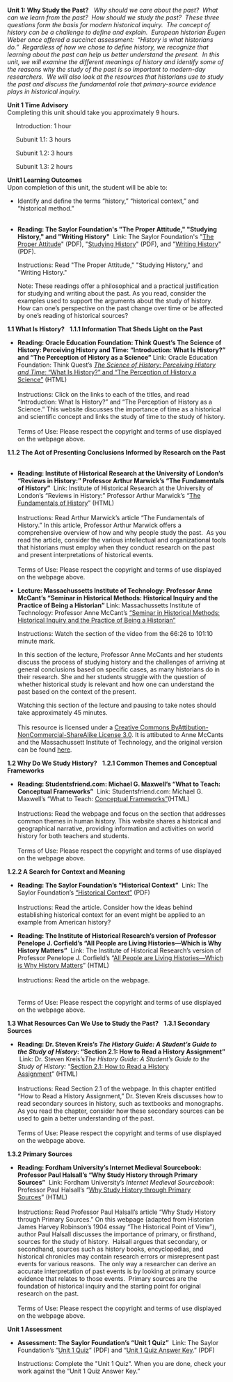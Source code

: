 **Unit 1: Why Study the Past?** <span id="1"></span> 
*Why should we care about the past?  What can we learn from the past? 
How should we study the past?  These three questions form the basis for
modern historical inquiry.  The concept of history can be a challenge to
define and explain.  European historian Eugen Weber once offered a
succinct assessment:  “History is what historians do.”  Regardless of
how we chose to define history, we recognize that learning about the
past can help us better understand the present.  In this unit, we will
examine the different meanings of history and identify some of the
reasons why the study of the past is so important to modern-day
researchers.  We will also look at the resources that historians use to
study the past and discuss the fundamental role that primary-source
evidence plays in historical inquiry.*

**Unit 1 Time Advisory**  
Completing this unit should take you approximately 9 hours.  
  
      Introduction: 1 hour  
  
      Subunit 1.1: 3 hours  
  
      Subunit 1.2: 3 hours  
  
      Subunit 1.3: 2 hours

**Unit1 Learning Outcomes**  
Upon completion of this unit, the student will be able to:  
-   Identify and define the terms “history,” “historical context,” and
    “historical method.”  
      

-   **Reading: The Saylor Foundation's "The Proper Attitude," "Studying
    History," and "Writing History"**
     Link: The Saylor Foundation's "[The Proper
    Attitude](http://www.saylor.org/site/wp-content/uploads/2012/07/HIST104-1.1-ProperAttitude-FINAL.pdf)"
    (PDF), "[Studying
    History](http://www.saylor.org/site/wp-content/uploads/2012/07/HIST104-1.2-StudyingHistory-FINAL.pdf)"
    (PDF), and "[Writing
    History](http://www.saylor.org/site/wp-content/uploads/2012/07/HIST104-1.3-WritingHistory-FINAL.pdf)"
    (PDF).  
      
     <span>Instructions: Read "The Proper Attitude," "Studying History,"
    and "Writing History."</span>  
      
     <span>Note: These readings offer a philosophical and a practical
    justification for studying and writing about the past. As you read,
    consider the examples used to support the arguments about the study
    of history. How can one’s perspective on the past change over time
    or be affected by one’s reading of historical sources?</span>  

**1.1 What Is History?** <span id="1.1"></span> 
**1.1.1 Information That Sheds Light on the Past** <span
id="1.1.1"></span> 
-   **Reading: Oracle Education Foundation: Think Quest’s The Science of
    History: Perceiving History and Time: “Introduction: What Is
    History?” and “The Perception of History as a Science”**
    Link: Oracle Education Foundation: Think Quest’s [*The Science of
    History: Perceiving History and Time:* “What Is History?” and “The
    Perception of History a
    Science”](http://wayback.archive-it.org/3635/20130913025254/http://library.thinkquest.org/06aug/02088/) (HTML)  
        
     Instructions: Click on the links to each of the titles, and read
    “Introduction: What Is History?” and “The Perception of History as a
    Science.” This website discusses the importance of time as a
    historical and scientific concept and links the study of time to the
    study of history.  
        
     Terms of Use: Please respect the copyright and terms of use
    displayed on the webpage above.  

**1.1.2 The Act of Presenting Conclusions Informed by Research on the
Past** <span id="1.1.2"></span> 
-   **Reading: Institute of Historical Research at the University of
    London’s “Reviews in History:” Professor Arthur Marwick’s “The
    Fundamentals of History”**
     Link: Institute of Historical Research at the University of
    London’s “Reviews in History:” Professor Arthur Marwick’s “[The
    Fundamentals of
    History](http://www.history.ac.uk/ihr/Focus/Whatishistory/marwick1.html)”
    (HTML)  
        
     Instructions: Read Arthur Marwick’s article “The Fundamentals of
    History.” In this article, Professor Arthur Marwick offers a
    comprehensive overview of how and why people study the past.  As you
    read the article, consider the various intellectual and
    organizational tools that historians must employ when they conduct
    research on the past and present interpretations of historical
    events.  
        
     Terms of Use: Please respect the copyright and terms of use
    displayed on the webpage above.  

-   **Lecture: Massachussetts Institute of Technology: Professor Anne
    McCant’s “Seminar in Historical Methods: Historical Inquiry and the
    Practice of Being a Historian”**
    Link: Massachussetts Institute of Technology: Professor Anne
    McCant’s [“Seminar in Historical Methods: Historical Inquiry and the
    Practice of Being a
    Historian”](http://ocw.mit.edu/courses/history/21h-931-seminar-in-historical-methods-spring-2004/video-lectures/session-2/)  
      
     Instructions: Watch the section of the video from the 66:26 to
    101:10 minute mark.  
      
     In this section of the lecture, Professor Anne McCants and her
    students discuss the process of studying history and the challenges
    of arriving at general conclusions based on specific cases, as many
    historians do in their research. She and her students struggle with
    the question of whether historical study is relevant and how one can
    understand the past based on the context of the present.  
      
     Watching this section of the lecture and pausing to take notes
    should take approximately 45 minutes.  
        
     This resource is licensed under a [Creative Commons
    ByAttibution-NonCommercial-ShareAlike License
    3.0](http://creativecommons.org/licenses/by-nc-sa/3.0/). It is
    attibuted to Anne McCants and the Massachussett Institute of
    Technology, and the original version can be found
    [here](http://ocw.mit.edu/courses/history/21h-931-seminar-in-historical-methods-spring-2004/index.htm).

**1.2 Why Do We Study History?** <span id="1.2"></span> 
**1.2.1 Common Themes and Conceptual Frameworks** <span
id="1.2.1"></span> 
-   **Reading: Studentsfriend.com: Michael G. Maxwell’s “What to Teach:
    Conceptual Frameworks”**
     Link: Studentsfriend.com: Michael G. Maxwell’s “What to Teach:
    [Conceptual
    Frameworks”](http://www.studentsfriend.com/onhist/frame.html)(HTML)  
        
     Instructions: Read the webpage and focus on the section that
    addresses common themes in human history. This website shares a
    historical and geographical narrative, providing information and
    activities on world history for both teachers and students.  
        
     Terms of Use: Please respect the copyright and terms of use
    displayed on the webpage above.

**1.2.2 A Search for Context and Meaning** <span id="1.2.2"></span> 
-   **Reading: The Saylor Foundation’s “Historical Context”**
     Link: The Saylor Foundation’s [“Historical
    Context”](http://www.saylor.org/site/wp-content/uploads/2012/07/HIST104-1.2.2-HistoricalContext-FINAL.pdf)
    (PDF)  
        
     Instructions: Read the article. Consider how the ideas behind
    establishing historical context for an event might be applied to an
    example from American history?

-   **Reading: The Institute of Historical Research’s version of
    Professor Penelope J. Corfield’s “All People are Living
    Histories—Which is Why History Matters”**
     Link: The Institute of Historical Research’s version of Professor
    Penelope J. Corfield’s “[All People are Living Histories—Which is
    Why History
    Matters](http://www.history.ac.uk/makinghistory/resources/articles/why_history_matters.html)” (HTML)  
        
     Instructions: Read the article on the webpage.  
        
        
     Terms of Use: Please respect the copyright and terms of use
    displayed on the webpage above.

**1.3 What Resources Can We Use to Study the Past?** <span
id="1.3"></span> 
**1.3.1 Secondary Sources** <span id="1.3.1"></span> 
-   **Reading: Dr. Steven Kreis’s *The History Guide: A Student’s Guide
    to the Study of History*: “Section 2.1: How to Read a History
    Assignment”**
     Link: Dr. Steven Kreis’s*The History Guide: A Student’s Guide to
    the Study of History:* “[Section 2.1: How to Read a History
    Assignment](http://www.historyguide.org/guide/read.html)” (HTML)  
        
     Instructions: Read Section 2.1 of the webpage. In this chapter
    entitled “How to Read a History Assignment,” Dr. Steven Kreis
    discusses how to read secondary sources in history, such as
    textbooks and monographs.  As you read the chapter, consider how
    these secondary sources can be used to gain a better understanding
    of the past.  
        
     Terms of Use: Please respect the copyright and terms of use
    displayed on the webpage above.

**1.3.2 Primary Sources** <span id="1.3.2"></span> 
-   **Reading: Fordham University’s Internet Medieval Sourcebook:
    Professor Paul Halsall’s “Why Study History through Primary
    Sources”**
     Link: Fordham University’s *Internet Medieval Sourcebook*:
    Professor Paul Halsall’s “[Why Study History through Primary
    Sources](http://www.fordham.edu/halsall/source/robinson-sources.html)” (HTML)  
        
     Instructions: Read Professor Paul Halsall’s article “Why Study
    History through Primary Sources.” On this webpage (adapted from
    Historian James Harvey Robinson’s 1904 essay “The Historical Point
    of View”), author Paul Halsall discusses the importance of primary,
    or firsthand, sources for the study of history.  Halsall argues that
    secondary, or secondhand, sources such as history books,
    encyclopedias, and historical chronicles may contain research errors
    or misrepresent past events for various reasons.  The only way a
    researcher can derive an accurate interpretation of past events is
    by looking at primary source evidence that relates to those events. 
    Primary sources are the foundation of historical inquiry and the
    starting point for original research on the past.  
        
     Terms of Use: Please respect the copyright and terms of use
    displayed on the webpage above.

**Unit 1 Assessment** <span id="1.4"></span> 
-   **Assessment: The Saylor Foundation’s “Unit 1 Quiz”**
     Link: The Saylor Foundation’s “[Unit 1
    Quiz](http://www.saylor.org/site/wp-content/uploads/2011/05/HIST104-Unit1Quiz.pdf)”
    (PDF) and “[Unit 1 Quiz Answer
    Key](http://www.saylor.org/site/wp-content/uploads/2011/05/HIST104-Unit1QuizAnswerKey.pdf).”
    (PDF)  
      
     Instructions: Complete the "Unit 1 Quiz". When you are done, check
    your work against the “Unit 1 Quiz Answer Key.”


